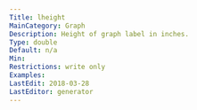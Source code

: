 ```yaml
---
Title: lheight
MainCategory: Graph
Description: Height of graph label in inches.
Type: double
Default: n/a
Min: 
Restrictions: write only
Examples: 
LastEdit: 2018-03-28
LastEditor: generator
---
```



